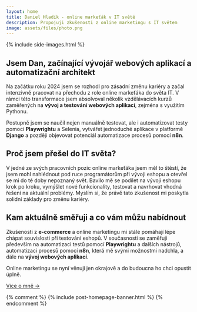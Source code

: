```yaml
---
layout: home
title: Daniel Hladík - online markeťák v IT světě
description: Propojuji zkušenosti z online marketingu s IT světem
image: assets/files/photo.png
---
```


{% include side-images.html %}

## Jsem Dan, začínající vývojář webových aplikací a automatizační architekt
Na začátku roku 2024 jsem se rozhodl pro zásadní změnu kariéry a začal intenzivně pracovat na přechodu z role online markeťáka do světa IT. V rámci této transformace jsem absolvoval několik vzdělávacích kurzů zaměřených na **vývoj a testování webových aplikací**, zejména s využitím Pythonu.

Postupně jsem se naučil nejen manuálně testovat, ale i automatizovat testy pomocí **Playwrightu** a Selenia, vytvářet jednoduché aplikace v platformě **Django** a později objevovat potenciál automatizace procesů pomocí **n8n**.

<div class="parallax"></div>

## Proč jsem přešel do IT světa?
V jedné ze svých pracovních pozic online markeťáka jsem měl to štěstí, že jsem mohl nahlédnout pod ruce programátorům při vývoji eshopu a otevřel se mi do té doby nepoznaný svět. Bavilo mě se podílet na vývoji eshopu krok po kroku, vymýšlet nové funkcionality, testovat a navrhovat vhodná řešení na aktuální problémy. Myslím si, že právě tato zkušenost mi poskytla solidní základy pro změnu kariéry.

## Kam aktuálně směřuji a co vám můžu nabídnout
Zkušenosti z **e-commerce** a online marketingu mi stále pomáhají lépe chápat souvislosti při testování eshopů. V současnosti se zaměřuji především na automatizaci testů pomocí **Playwrightu** a dalších nástrojů, automatizaci procesů pomocí **n8n**, která mě svými možnostmi nadchla, a dále na **vývoj webových aplikací**. 

Online marketingu se nyní věnuji jen okrajově a do budoucna ho chci opustit úplně.

[Více o mně →](/cv/#continue)

<div class="parallax"></div>

{% comment %}
{% include post-homepage-banner.html %}
{% endcomment %}

<div class="parallax"></div>
